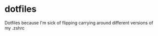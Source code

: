 dotfiles
========

Dotfiles because I'm sick of flipping carrying around different versions of my .zshrc